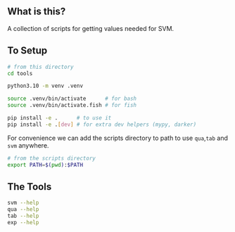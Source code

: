 ## What is this?
A collection of scripts for getting values needed for SVM.

## To Setup
```bash
# from this directory
cd tools

python3.10 -m venv .venv

source .venv/bin/activate      # for bash
source .venv/bin/activate.fish # for fish

pip install -e .      # to use it
pip install -e .[dev] # for extra dev helpers (mypy, darker)
```
For convenience we can add the scripts directory to path to use `qua`,`tab` and `svm` anywhere.
```bash
# from the scripts directory
export PATH=$(pwd):$PATH
```

## The Tools
```bash
svm --help
qua --help
tab --help
exp --help
```